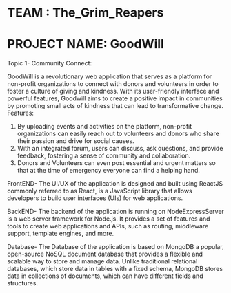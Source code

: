 # TEAM : The_Grim_Reapers
# PROJECT NAME: GoodWill

Topic 1- Community Connect:

GoodWill is a revolutionary web application that serves as a platform for non-profit organizations to connect with donors and volunteers in order to foster a culture of giving and kindness. With its user-friendly interface and powerful features, Goodwill aims to create a positive impact in communities by promoting small acts of kindness that can lead to transformative change. 
Features: 
  1. By uploading events and activities on the platform, non-profit organizations can easily reach out to volunteers and donors who share their passion and drive for social causes. 
  2. With an integrated forum, users can discuss, ask questions, and provide feedback, fostering a sense of community and collaboration.
  3. Donors and Volunteers can even post essential and urgent matters so that at the time of emergency everyone can find a helping hand.


FrontEND- The UI/UX of the application is designed and built using ReactJS commonly referred to as React, is a JavaScript library that allows developers to build user               interfaces (UIs) for web applications.


BackEND- The backend of the application is running on NodeExpressServer  is a web server framework for Node.js. It provides a set of features and tools to create web               applications and APIs, such as routing, middleware support, template engines, and more.


Database- The Database of the application is based on MongoDB a popular, open-source NoSQL document database that provides a flexible and scalable way to store and                 manage data. Unlike traditional relational databases, which store data in tables with a fixed schema, MongoDB stores data in collections of documents, which             can have different fields and structures.

